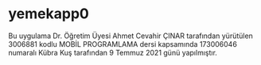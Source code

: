 # yemekapp0

Bu uygulama Dr. Öğretim Üyesi Ahmet Cevahir ÇINAR tarafından yürütülen 3006881  kodlu MOBİL PROGRAMLAMA dersi kapsamında 173006046 numaralı Kübra Kuş tarafından 9 Temmuz 2021 günü yapılmıştır.
